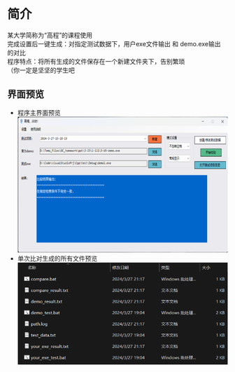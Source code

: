 # 简介  
某大学简称为“高程”的课程使用  
完成设置后一键生成：对指定测试数据下，用户exe文件输出 和 demo.exe输出 的对比  
程序特点：将所有生成的文件保存在一个新建文件夹下，告别繁琐  
（你一定是坚坚的学生吧  

## 界面预览  
<ul>
  <li>程序主界面预览<br>
    <img alt="预览图片" src="./eg.png" width="640px" height="310px"></li>
  <li>单次比对生成的所有文件预览<br>
    <img alt="文件预览" src="./eg1.png" width="480px" height="233px"></li>
</ul>
